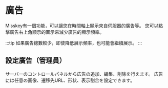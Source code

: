 # 廣告

Misskey有一個功能，可以讓您在時間軸上顯示來自伺服器的廣告等。
您可以點擊廣告右上角顯示的圖示來減少廣告的顯示頻率。

:::tip
如果廣告總數較少，即使降低展示頻率，也可能會繼續展示。
:::

## 設定廣告（管理員）

サーバーのコントロールパネルから広告の追加、編集、削除を行えます。
広告には任意の画像、遷移先URL、形状、表示割合を設定できます。
